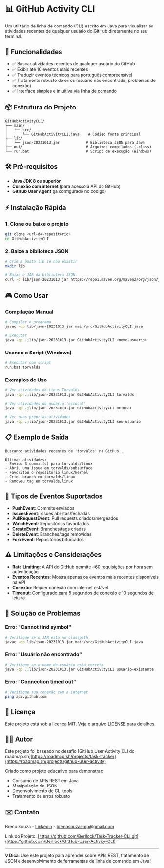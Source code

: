 # 📊 GitHub Activity CLI

Um utilitário de linha de comando (CLI) escrito em Java para visualizar as atividades recentes de qualquer usuário do GitHub diretamente no seu terminal.

## 🚀 Funcionalidades

- ✅ Buscar atividades recentes de qualquer usuário do GitHub
- ✅ Exibir até 10 eventos mais recentes
- ✅ Traduzir eventos técnicos para português compreensível
- ✅ Tratamento robusto de erros (usuário não encontrado, problemas de conexão)
- ✅ Interface simples e intuitiva via linha de comando

## 📦 Estrutura do Projeto

```
GitHubActivityCLI/
├── main/
│   └── src/
│       └── GitHubActivityCLI.java    # Código fonte principal
├── lib/
│   └── json-20231013.jar            # Biblioteca JSON para Java
├── out/                             # Arquivos compilados (.class)
└── run.bat                          # Script de execução (Windows)
```

## 🛠️ Pré-requisitos

- **Java JDK 8 ou superior**
- **Conexão com internet** (para acesso à API do GitHub)
- **GitHub User Agent** (já configurado no código)

## ⚡ Instalação Rápida

### 1. Clone ou baixe o projeto
```bash
git clone <url-do-repositorio>
cd GitHubActivityCLI
```

### 2. Baixe a biblioteca JSON
```bash
# Crie a pasta lib se não existir
mkdir lib

# Baixe o JAR da biblioteca JSON
curl -o lib/json-20231013.jar https://repo1.maven.org/maven2/org/json/json/20231013/json-20231013.jar
```

## 🎮 Como Usar

### Compilação Manual
```bash
# Compilar o programa
javac -cp lib/json-20231013.jar main/src/GitHubActivityCLI.java

# Executar
java -cp .;lib/json-20231013.jar GitHubActivityCLI <nome-usuario>
```

### Usando o Script (Windows)
```bash
# Executar com script
run.bat torvalds
```

### Exemplos de Uso
```bash
# Ver atividades do Linus Torvalds
java -cp .;lib/json-20231013.jar GitHubActivityCLI torvalds

# Ver atividades do usuário 'octocat'
java -cp .;lib/json-20231013.jar GitHubActivityCLI octocat

# Ver suas próprias atividades
java -cp .;lib/json-20231013.jar GitHubActivityCLI seu-usuario
```

## 📋 Exemplo de Saída

```
Buscando atividades recentes de 'torvalds' no GitHub...

Últimas atividades:
- Enviou 3 commit(s) para torvalds/linux
- Abriu uma issue em torvalds/subsurface  
- Favoritou o repositório linux/kernel
- Criou branch em torvalds/linux
- Removeu tag em torvalds/linux
```

## 🔧 Tipos de Eventos Suportados

- **PushEvent**: Commits enviados
- **IssuesEvent**: Issues abertas/fechadas
- **PullRequestEvent**: Pull requests criados/mergeados
- **WatchEvent**: Repositórios favoritados
- **CreateEvent**: Branches/tags criadas
- **DeleteEvent**: Branches/tags removidas
- **ForkEvent**: Repositórios bifurcados

## ⚠️ Limitações e Considerações

- **Rate Limiting**: A API do GitHub permite ~60 requisições por hora sem autenticação
- **Eventos Recentes**: Mostra apenas os eventos mais recentes disponíveis na API
- **Conexão**: Requer conexão com internet estável
- **Timeout**: Configurado para 5 segundos de conexão e 10 segundos de leitura

## 🐛 Solução de Problemas

### Erro: "Cannot find symbol"
```bash
# Verifique se o JAR está no classpath
javac -cp lib/json-20231013.jar main/src/GitHubActivityCLI.java
```

### Erro: "Usuário não encontrado"
```bash
# Verifique se o nome de usuário está correto
java -cp .;lib/json-20231013.jar GitHubActivityCLI usuario-existente
```

### Erro: "Connection timed out"
```bash
# Verifique sua conexão com a internet
ping api.github.com
```

## 📝 Licença

Este projeto está sob a licença MIT. Veja o arquivo [LICENSE](LICENSE) para detalhes.

## 🙋‍♂️ Autor

Este projeto foi baseado no desafio [GitHub User Activity CLI do roadmap.sh][https://roadmap.sh/projects/task-tracker](https://roadmap.sh/projects/github-user-activity)

Criado como projeto educativo para demonstrar:
- Consumo de APIs REST em Java
- Manipulação de JSON
- Desenvolvimento de CLI tools
- Tratamento de erros robusto

## ✉️ Contato

Breno Souza - [Linkedin](https://www.linkedin.com/in/breno-berllock/) - brenosouzaemp@gmail.com

Link do Projeto: [https://github.com/Berllock/Task-Tracker-CLi.git](https://github.com/Berllock/GitHub-User-Activity-CLI)

---

**💡 Dica**: Use este projeto para aprender sobre APIs REST, tratamento de JSON e desenvolvimento de ferramentas de linha de comando em Java!
